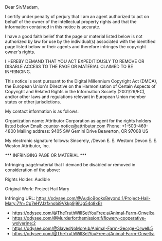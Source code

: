 Dear Sir/Madam,

I certify under penalty of perjury that I am an agent authorized to act on behalf of the owner of the intellectual property rights and that the information contained in this notice is accurate.

I have a good faith belief that the page or material listed below is not authorized by law for use by the individual(s) associated with the identified page listed below or their agents and therefore infringes the copyright owner's rights.

I HEREBY DEMAND THAT YOU ACT EXPEDITIOUSLY TO REMOVE OR DISABLE ACCESS TO THE PAGE OR MATERIAL CLAIMED TO BE INFRINGING.

This notice is sent pursuant to the Digital Millennium Copyright Act (DMCA), the European Union's Directive on the Harmonisation of Certain Aspects of Copyright and Related Rights in the Information Society (2001/29/EC), and/or other laws and regulations relevant in European Union member states or other jurisdictions.

My contact information is as follows:

Organization name: Attributor Corporation as agent for the rights holders listed below
Email: counter-notice@attributor.com
Phone: +1-503-469-4800
Mailing address:
9405 SW Gemini Drive
Beaverton, OR 97008
US

My electronic signature follows:
Sincerely,
/Devon E. E. Weston/
Devon E. E. Weston
Attributor, Inc.

*** INFRINGING PAGE OR MATERIAL ***

Infringing page/material that I demand be disabled or removed in consideration of the above:


Rights Holder: Audible

Original Work: Project Hail Mary

Infringing URL: https://odysee.com/@AudioBooksBeyond:1/Project-Hail-Mary:7?r=Cg7eHVJzfxnobi9Vkkp9j9iUg54q8xBr
- https://odysee.com/@TheTruthWillSetYouFree:a/Animal-Farm-Orwell:a
- https://odysee.com/@Murderforthemission:f/flowery-cooperative-wolverine:2 
- https://odysee.com/@SlavesNoMore:b/Animal-Farm-George-Orwell:5 
- https://odysee.com/@TheTruthWillSetYouFree:a/Animal-Farm-Orwell:a
